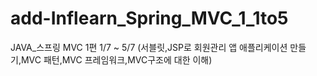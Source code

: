 # add-Inflearn_Spring_MVC_1_1to5
JAVA_스프링 MVC 1편 1/7 ~ 5/7 (서블릿,JSP로 회원관리 앱 애플리케이션 만들기,MVC 패턴,MVC 프레임워크,MVC구조에 대한 이해)
